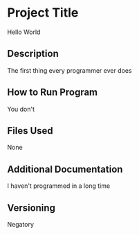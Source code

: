 # Project Title
Hello World
## Description
The first thing every programmer ever does
## How to Run Program
You don't
## Files Used
None
## Additional Documentation
I haven't programmed in a long time
## Versioning
Negatory

